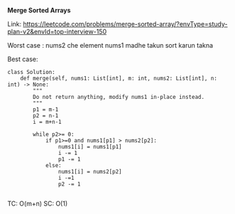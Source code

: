 **Merge Sorted Arrays**

Link: https://leetcode.com/problems/merge-sorted-array/?envType=study-plan-v2&envId=top-interview-150

Worst case : nums2 che element nums1 madhe takun sort karun takna


Best case:
```
class Solution:
    def merge(self, nums1: List[int], m: int, nums2: List[int], n: int) -> None:
        """
        Do not return anything, modify nums1 in-place instead.
        """
        p1 = m-1
        p2 = n-1
        i = m+n-1
        
        while p2>= 0:
            if p1>=0 and nums1[p1] > nums2[p2]:
                nums1[i] = nums1[p1]
                i -= 1
                p1 -= 1
            else:
                nums1[i] = nums2[p2]
                i -=1
                p2 -= 1
        
```

TC: O(m+n)
SC: O(1)


